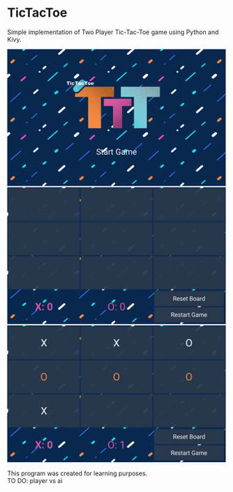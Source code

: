 # TicTacToe
Simple implementation of Two Player Tic-Tac-Toe game using Python and Kivy.  

![Game menu](ttt1.png)
![Game menu](ttt2.png)
![Game menu](ttt3.png)  
  
This program was created for learning purposes.  
TO DO: player vs ai  
